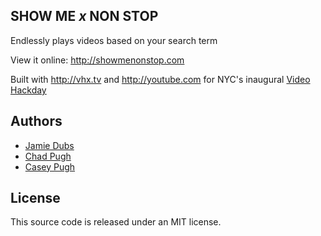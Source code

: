## SHOW ME _x_ NON STOP

Endlessly plays videos based on your search term

View it online: <http://showmenonstop.com>

Built with <http://vhx.tv> and <http://youtube.com> for NYC's inaugural [Video Hackday](http://nyc.hackday.tv)


## Authors

* [Jamie Dubs](http://jamiedubs.com)
* [Chad Pugh](http://thebigpugh.com)
* [Casey Pugh](http://caseypugh.com)


## License

This source code is released under an MIT license.
